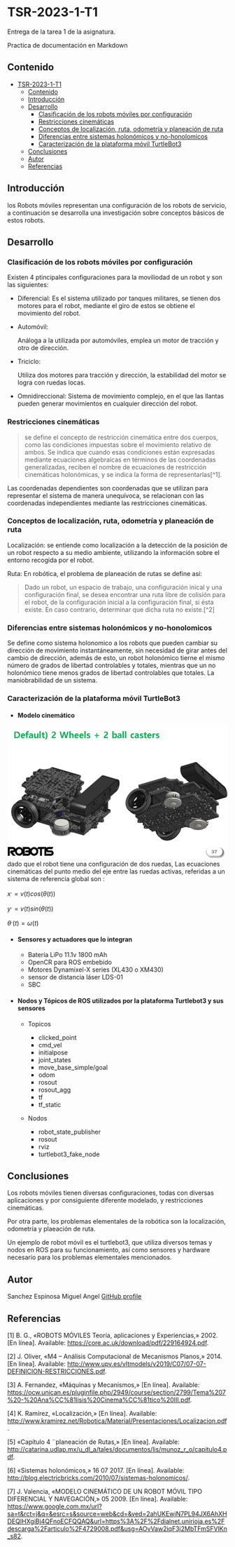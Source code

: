 
# TSR-2023-1-T1

Entrega de la tarea 1 de la asignatura.

Practica de documentación en Markdown

## Contenido

- [TSR-2023-1-T1](#tsr-2023-1-t1)
  - [Contenido](#contenido)
  - [Introducción](#introducción)
  - [Desarrollo](#desarrollo)
    - [Clasificación de los robots móviles por configuración](#clasificación-de-los-robots-móviles-por-configuración)
    - [Restricciones cinemáticas](#restricciones-cinemáticas)
    - [Conceptos de localización, ruta, odometría y planeación de ruta](#conceptos-de-localización-ruta-odometría-y-planeación-de-ruta)
    - [Diferencias entre sistemas holonómicos y no-honolomicos](#diferencias-entre-sistemas-holonómicos-y-no-honolomicos)
    - [Caracterización de la plataforma móvil TurtleBot3](#caracterización-de-la-plataforma-móvil-turtlebot3)
  - [Conclusiones](#conclusiones)
  - [Autor](#autor)
  - [Referencias](#referencias)

## Introducción

los Robots móviles representan una configuración de los robots de servicio, a continuación se desarrolla una investigación sobre conceptos básicos de estos robots.

## Desarrollo

### Clasificación de los robots móviles por configuración

Existen 4 ptincipales configuraciones para la moviliodad de un robot y son las siguientes:

- Diferencial:
   Es el sistema utilizado por tanques militares, se tienen dos motores para el robot, mediante el giro de estos se obtiene el movimiento del robot.
- Automóvil:

  Análoga a la utilizada por automóviles, emplea un motor de tracción y otro de dirección.
- Triciclo:
  
  Utiliza dos motores para tracción y dirección, la estabilidad del motor se logra con ruedas locas.
- Omnidireccional:
  Sistema de movimiento complejo, en el que las llantas pueden generar movimientos en cualquier dirección del robot.

### Restricciones cinemáticas

>se define el concepto de restricción cinemática entre dos cuerpos, como las
condiciones impuestas sobre el movimiento relativo de ambos. Se indica que cuando esas
condiciones están expresadas mediante ecuaciones algebraicas en términos de las
coordenadas generalizadas, reciben el nombre de ecuaciones de restricción cinemáticas
holonómicas, y se indica la forma de representarlas[^1].

Las coordenadas dependientes son coordenadas que se utilizan para representar el sistema de manera unequívoca, se relacionan con las coordenadas independientes mediante las restricciones cinemáticas.

### Conceptos de localización, ruta, odometría y planeación de ruta

Localización:
se entiende como localización a la detección de la posición de un robot respecto a su medio ambiente, utilizando la información sobre el entorno recogida por el robot.

Ruta:
En robótica, el problema de planeación de rutas se define así:
>Dado un robot, un espacio de trabajo, una configuración inical y una configuración final, se desea encontrar una ruta libre de colisión para el robot, de la configuración inicial a la configuración final, si ésta existe. En caso contrario, determinar que dicha ruta no existe.[^2]

### Diferencias entre sistemas holonómicos y no-honolomicos

Se define como sistema holonomico a los robots que pueden cambiar su dirección de movimiento instantáneamente, sin necesidad de girar antes del cambio de dirección, además de esto, un robot holonómico tierne el mismo número de grados de libertad controlables y totales, mientras que un no holonómico tiene menos grados de libertad controlables que totales.
La maniobrabilidad de un sistema.

### Caracterización de la plataforma móvil TurtleBot3

- #### Modelo cinemático

![Modelo cinematico](modelo_cinematico.png)
dado que el robot tiene una configuración de dos ruedas, Las ecuaciones cinemáticas del punto medio del eje entre
las ruedas activas, referidas a un sistema de referencia
global son :

$x^.=v(t)cos(\theta(t))$

$y^.=v(t)sin(\theta(t))$

$\theta^.(t)=\omega(t)$

- #### Sensores y actuadores que lo integran

  - Batería LiPo 11.1v 1800 mAh
  - OpenCR para ROS embebido
  - Motores Dynamixel-X series (XL430 o XM430)
  - sensor de distancia láser LDS-01
  - SBC

- #### Nodos y Tópicos de ROS utilizados por la plataforma Turtlebot3 y sus sensores

  - Topicos
    - clicked_point
    - cmd_vel
    - initialpose
    - joint_states
    - move_base_simple/goal
    - odom
    - rosout
    - rosout_agg
    - tf
    - tf_static
  
  - Nodos
  
    - robot_state_publisher
    - rosout
    - rviz
    - turtlebot3_fake_node

## Conclusiones

Los robots móviles tienen diversas configuraciones, todas con diversas aplicaciones y por consiguiente diferente modelado, y restricciones cinemáticas.

Por otra parte, los problemas elementales de la robótica son la localización, odometría y plaeación de ruta.

Un ejemplo de robot móvil es el turtlebot3, que utiliza diversos temas y nodos en ROS para su funcionamiento, así como sensores y hardware necesario para los problemas elementales mencionados.

## Autor  

Sanchez Espinosa Miguel Angel [GitHub profile](https://github.com/MigSE)

## Referencias

[1] B. G., «ROBOTS MÓVILES Teoría, aplicaciones y Experiencias,» 2002. [En línea]. Available: <https://core.ac.uk/download/pdf/229164924.pdf>.

[2] J. Oliver, «M4 – Análisis Computacional de Mecanismos Planos,» 2014. [En línea]. Available: <http://www.upv.es/vltmodels/v2019/C07/07-07-DEFINICION-RESTRICCIONES.pdf>.

[3] A. Fernandez, «Máquinas y Mecanismos,» [En línea]. Available: <https://ocw.unican.es/pluginfile.php/2949/course/section/2799/Tema%207%20-%20Ana%CC%81lisis%20Cinema%CC%81tico%20III.pdf>.

[4] K. Ramírez, «Localización,» [En línea]. Available: <http://www.kramirez.net/Robotica/Material/Presentaciones/Localizacion.pdf>.

[5] «Capítulo 4 ¨planeación de Rutas,» [En línea]. Available: <http://catarina.udlap.mx/u_dl_a/tales/documentos/lis/munoz_r_o/capitulo4.pdf>.

[6] «Sistemas holonómicos,» 16 07 2017. [En línea]. Available: <http://blog.electricbricks.com/2010/07/sistemas-holonomicos/>.

[7] J. Valencia, «MODELO CINEMÁTICO DE UN ROBOT MÓVIL TIPO DIFERENCIAL Y NAVEGACIÓN,» 05 2009. [En línea]. Available: <https://www.google.com.mx/url?sa=t&rct=j&q=&esrc=s&source=web&cd=&ved=2ahUKEwjN7PL94JX6AhXHDEQIHXgiBj4QFnoECFQQAQ&url=https%3A%2F%2Fdialnet.unirioja.es%2Fdescarga%2Farticulo%2F4729008.pdf&usg=AOvVaw2iqF3j2MbTFmSFVlKn_s82>.

